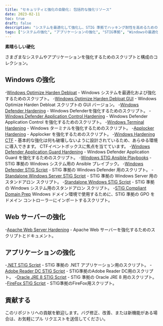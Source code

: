 ```yaml
---
title: "セキュリティと強化の自動化: 包括的な強化リソース"
date: 2023-02-11
toc: true
draft: false
description: "システムを最適化して強化し、STIG 準拠でハッキング耐性を高めるためのスクリプトと構成のコレクションを見つけてください。"
tags: ["システムの強化", "アプリケーションの強化", "STIG準拠", "Windowsの最適化", "Windows Defenderの強化", "Apache Webサーバーの強化", ".NET STIG スクリプト", "Adobe Reader DC STIG スクリプト", "Firefox STIG スクリプト", "シメオンノンセキュリティ", "サイバーセキュリティ", "オートメーション", "ネットワークセキュリティー", "ITセキュリティ", "システムセキュリティ", "コンピュータセキュリティ", "セキュリティ強化", "セキュリティの自動化", "Windowsの強化", "Webサーバーの強化"]
---
```


**素晴らしい硬化**

さまざまなシステムやアプリケーションを強化するためのスクリプトと構成のコレクション。

## Windows の強化

-[Windows Optimize Harden Debloat](https://github.com/simeononsecurity/Windows-Optimize-Harden-Debloat) - Windows システムを最適化および強化するためのスクリプト。
-[Windows Optimize Harden Debloat GUI](https://github.com/simeononsecurity/Windows-Optimize-Harden-Debloat-GUI) - Windows Optimize Harden Debloat スクリプトの GUI バージョン。
-[Windows Defender Hardening](https://github.com/simeononsecurity/Windows-Defender-Hardening) - Windows Defenderを強化するためのスクリプト。
-[Windows Defender Application Control Hardening](https://github.com/simeononsecurity/Windows-Defender-Application-Control-Hardening) - Windows Defender Application Control を強化するためのスクリプト。
-[Windows Terminal Hardening](https://github.com/simeononsecurity/Windows-Terminal-Hardening) - Windows ターミナルを強化するためのスクリプト。
-[Applocker Hardening](https://github.com/simeononsecurity/Applocker-Hardening) - Applocker を強化するためのスクリプト。
-[Windows Hardening CTF](https://github.com/simeononsecurity/Windows-Hardening-CTF) - 基本的な強化は何も破壊しないように設計されているため、あらゆる環境に導入できます。 CTFイベントボックスに焦点を当てています。
-[Windows Defender Application Guard Hardening](https://github.com/simeononsecurity/Windows-Defender-Application-Guard-Hardening) - Windows Defender Application Guard を強化するためのスクリプト。
-[Windows STIG Ansible Playbooks](https://github.com/simeononsecurity/Windows_STIG_Ansible) - STIG 準拠の Windows システム用の Ansible プレイブック。
-[Windows Defender STIG Script](https://github.com/simeononsecurity/Windows-Defender-STIG-Script) - STIG 準拠の Windows Defender 用のスクリプト。
-[Standalone Windows Server STIG Script](https://github.com/simeononsecurity/Standalone-Windows-Server-STIG-Script) - STIG 準拠の Windows Server 用のスタンドアロン スクリプト。
-[Standalone Windows STIG Script](https://github.com/simeononsecurity/Standalone-Windows-STIG-Script) - STIG 準拠の Windows システム用のスタンドアロン スクリプト。
-[STIG Compliant Domain Prep](https://github.com/simeononsecurity/STIG-Compliant-Domain-Prep) Windows ドメイン環境で使用するために、STIG 準拠の GPO をドメイン コントローラーにインポートするスクリプト。

## Web サーバーの強化
-[Apache Web Server Hardening](https://github.com/simeononsecurity/Apache-Web-Server-Hardening) - Apache Web サーバーを強化するためのスクリプトとドキュメント。

## アプリケーションの強化
-[.NET STIG Script](https://github.com/simeononsecurity/.NET-STIG-Script) - STIG 準拠の .NET アプリケーション用のスクリプト。
-[Adobe Reader DC STIG Script](https://github.com/simeononsecurity/Adobe-Reader-DC-STIG-Script) - STIG準拠のAdobe Reader DC用のスクリプト。
-[Oracle JRE 8 STIG Script](https://github.com/simeononsecurity/Oracle-JRE-8-STIG-Script) - STIG 準拠の Oracle JRE 8 用のスクリプト。
-[FireFox STIG Script](https://github.com/simeononsecurity/FireFox-STIG-Script) - STIG準拠のFireFox用スクリプト。

## 貢献する

このリポジトリへの貢献を歓迎します。バグ修正、改善、または新機能がある場合は、お気軽にプル リクエストを送信してください。
